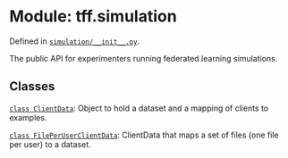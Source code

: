 <div itemscope itemtype="http://developers.google.com/ReferenceObject">
<meta itemprop="name" content="tff.simulation" />
<meta itemprop="path" content="Stable" />
</div>

# Module: tff.simulation

Defined in
[`simulation/__init__.py`](http://github.com/tensorflow/federated/tree/master/tensorflow_federated/python/simulation/__init__.py).

The public API for experimenters running federated learning simulations.

## Classes

[`class ClientData`](../tff/simulation/ClientData.md): Object to hold a dataset and a mapping of clients to examples.

[`class FilePerUserClientData`](../tff/simulation/FilePerUserClientData.md): ClientData that maps a set of files (one file per user) to a dataset.

